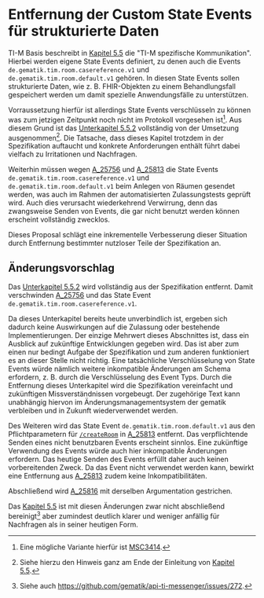 # Entfernung der Custom State Events für strukturierte Daten

TI-M Basis beschreibt in [Kapitel 5.5] die "TI-M spezifische Kommunikation".
Hierbei werden eigene State Events definiert, zu denen auch die Events
`de.gematik.tim.room.casereference.v1` und `de.gematik.tim.room.default.v1`
gehören. In diesen State Events sollen strukturierte Daten, wie z. B.
FHIR-Objekten zu einem Behandlungsfall gespeichert werden um damit spezielle
Anwendungsfälle zu unterstützen.

Vorraussetzung hierfür ist allerdings State Events verschlüsseln zu können was
zum jetzigen Zeitpunkt noch nicht im Protokoll vorgesehen ist[^1]. Aus diesem
Grund ist das [Unterkapitel 5.5.2] vollständig von der Umsetzung
ausgenommen[^2]. Die Tatsache, dass dieses Kapitel trotzdem in der Spezifikation
auftaucht und konkrete Anforderungen enthält führt dabei vielfach zu
Irritationen und Nachfragen.

Weiterhin müssen wegen [A_25756] und [A_25813] die State Events
`de.gematik.tim.room.casereference.v1` und `de.gematik.tim.room.default.v1` beim
Anlegen von Räumen gesendet werden, was auch im Rahmen der automatisierten
Zulassungstests geprüft wird. Auch dies verursacht wiederkehrend Verwirrung,
denn das zwangsweise Senden von Events, die gar nicht benutzt werden können
erscheint vollständig zwecklos.

Dieses Proposal schlägt eine inkrementelle Verbesserung dieser Situation durch
Entfernung bestimmter nutzloser Teile der Spezifikation an.

## Änderungsvorschlag

Das [Unterkapitel 5.5.2] wird vollständig aus der Spezifikation entfernt. Damit
verschwinden [A_25756] und das State Event
`de.gematik.tim.room.casereference.v1`.

Da dieses Unterkapitel bereits heute unverbindlich ist, ergeben sich dadurch
keine Auswirkungen auf die Zulassung oder bestehende Implementierungen. Der
einzige Mehrwert dieses Abschnittes ist, dass ein Ausblick auf zukünftige
Entwicklungen gegeben wird. Das ist aber zum einen nur bedingt Aufgabe der
Spezifikation und zum anderen funktioniert es an dieser Stelle nicht richtig.
Eine tatsächliche Verschlüsselung von State Events würde nämlich weitere
inkompatible Änderungen am Schema erfordern, z. B. durch die Verschlüsselung des
Event Typs. Durch die Entfernung dieses Unterkapitel wird die Spezifikation
vereinfacht und zukünftigen Missverständnissen vorgebeugt. Der zugehörige Text
kann unabhängig hiervon im Änderungsmanagementsystem der gematik verbleiben und
in Zukunft wiederverwendet werden.

Des Weiteren wird das State Event `de.gematik.tim.room.default.v1` aus den
Pflichtparametern für [`/createRoom`] in [A_25813] entfernt. Das verpflichtende
Senden eines nicht benutzbaren Events erscheint sinnlos. Eine zukünftige
Verwendung des Events würde auch hier inkompatible Änderungen erfordern. Das
heutige Senden des Events erfüllt daher auch keinen vorbereitenden Zweck. Da das
Event nicht verwendet werden kann, bewirkt eine Entfernung aus [A_25813] zudem
keine Inkompatibilitäten.

Abschließend wird [A_25816] mit derselben Argumentation gestrichen.

Das [Kapitel 5.5] ist mit diesen Änderungen zwar nicht abschließend
bereinigt[^3] aber zumindest deutlich klarer und weniger anfällig für Nachfragen
als in seiner heutigen Form.

[^1]: Eine mögliche Variante hierfür ist [MSC3414].

[^2]: Siehe hierzu den Hinweis ganz am Ende der Einleitung von [Kapitel 5.5].

[^3]: Siehe auch <https://github.com/gematik/api-ti-messenger/issues/272>.

  [Kapitel 5.5]: https://gemspec.gematik.de/docs/gemSpec/gemSpec_TI-M_Basis/gemSpec_TI-M_Basis_V1.1.1/#5.5
  [Unterkapitel 5.5.2]: https://gemspec.gematik.de/docs/gemSpec/gemSpec_TI-M_Basis/gemSpec_TI-M_Basis_V1.1.1/#5.5.2
  [A_25756]: https://gemspec.gematik.de/docs/gemSpec/gemSpec_TI-M_Basis/gemSpec_TI-M_Basis_V1.1.1/#A_25756-01
  [A_25813]: https://gemspec.gematik.de/docs/gemSpec/gemSpec_TI-M_Basis/gemSpec_TI-M_Basis_V1.1.1/#A_25813-01
  [`/createRoom`]: https://spec.matrix.org/v1.13/client-server-api/#post_matrixclientv3createroom
  [A_25816]: https://gemspec.gematik.de/docs/gemSpec/gemSpec_TI-M_Basis/gemSpec_TI-M_Basis_V1.1.1/#A_25816
  [MSC3414]: https://github.com/matrix-org/matrix-spec-proposals/pull/3414
